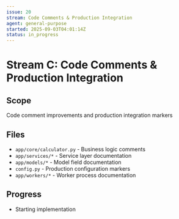 ```yaml
---
issue: 20
stream: Code Comments & Production Integration
agent: general-purpose
started: 2025-09-03T04:01:14Z
status: in_progress
---
```


# Stream C: Code Comments & Production Integration

## Scope
Code comment improvements and production integration markers

## Files
- `app/core/calculator.py` - Business logic comments
- `app/services/*` - Service layer documentation
- `app/models/*` - Model field documentation
- `config.py` - Production configuration markers
- `app/workers/*` - Worker process documentation

## Progress
- Starting implementation